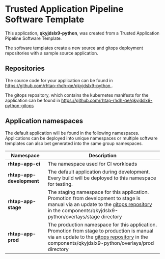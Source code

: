 # Trusted Application Pipeline Software Template

This application, **qkyjdslx9-python**, was created from a Trusted Application Pipeline Software Template.

The software templates create a new source and gitops deployment repositories with a sample source application. 

## Repositories

The source code for your application can be found in [https://github.com/rhtap-rhdh-qe/qkyjdslx9-python ](https://github.com/rhtap-rhdh-qe/qkyjdslx9-python ).
 
The gitops repository, which contains the kubernetes manifests for the application can be found in 
[https://github.com/rhtap-rhdh-qe/qkyjdslx9-python-gitops ](https://github.com/rhtap-rhdh-qe/qkyjdslx9-python-gitops ) 

## Application namespaces 

The default application will be found in the following namespaces. Applications can be deployed into unique namespaces or multiple software templates can also bet generated into the same group namespaces.  

|  Namespace   |  Description   |  
| -------- | -------- |
| **rhtap-app-ci** | The namespace used for CI workloads |
| **rhtap-app-development** | The default application during development. Every build will be deployed to this namespace for testing. |
| **rhtap-app-stage** | The staging namespace for this application. Promotion from development to stage is manual via an update to the [gitops repository](https://github.com/rhtap-rhdh-qe/qkyjdslx9-python-gitops ) in the components/qkyjdslx9-python/overlays/stage directory |
| **rhtap-app-prod** | The production namespace for this application. Promotion from stage to production is manual via an update to the [gitops repository](https://github.com/rhtap-rhdh-qe/qkyjdslx9-python-gitops ) in the components/qkyjdslx9-python/overlays/prod directory |